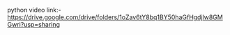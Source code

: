 python video link:-
https://drive.google.com/drive/folders/1oZav6tY8bq1BY50haGfHgdjlw8GMGwri?usp=sharing
